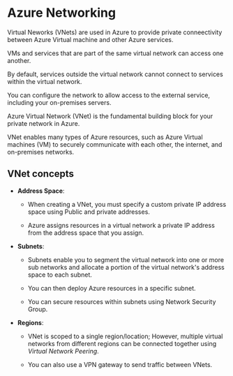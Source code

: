 # Azure Networking

Virtual Neworks (VNets) are used in Azure to provide private conneectivity between Azure Virtual machine and other Azure services.

VMs and services that are part of the same virtual network can access one another.

By default, services outside the virtual network cannot connect to services within the virtual network.

You can configure the network to allow access to the external service, including your on-premises servers.

Azure Virtual Network (VNet) is the fundamental building block for your private network in Azure.

VNet enables many types of Azure resources, such as Azure Virtual machines (VM) to securely communicate with each other, the internet, and on-premises networks.

## VNet concepts

- **Address Space**:
  - When creating a VNet, you must specify a custom private IP address space using Public and private addresses.
  
  - Azure assigns resources in a virtual network a private IP address from the address space that you assign.

- **Subnets**:
  - Subnets enable you to segment the virtual network into one or more sub networks and allocate a portion of the virtual network's address space to each subnet.
  
  - You can then deploy Azure resources in a specific subnet.

  - You can secure resources within subnets using Network Security Group.

- **Regions**:
  - VNet is scoped to a single region/location; However, multiple virtual networks from different regions can be connected together using *Virtual Network Peering*. 

  - You can also use a VPN gateway to send traffic between VNets.

